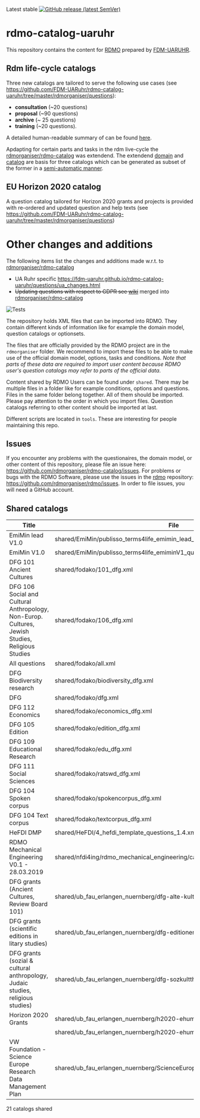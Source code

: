 Latest stable [![GitHub release (latest SemVer)](https://img.shields.io/github/v/release/fdm-uaruhr/rdmo-catalog-uaruhr?sort=semver&style=flat-square)](https://github.com/FDM-UARuhr/rdmo-catalog-uaruhr/releases)


# rdmo-catalog-uaruhr
This repository contains the content for [RDMO](https://github.com/rdmorganiser/rdmo) prepared by [FDM-UARUHR](https://github.com/organizations/FDM-UARuhr).


## Rdm life-cycle catalogs   
Three new catalogs are tailored to serve the following use cases (see https://github.com/FDM-UARuhr/rdmo-catalog-uaruhr/tree/master/rdmorganiser/questions): 
* **consultation** (~20 questions)
* **proposal** (~90 questions)
* **archive** (~ 25 questions)
* **training** (~20 questions).  

A detailed human-readable summary of can be found [here](https://fdm-uaruhr.github.io/rdmo-catalog-uaruhr/catalogs/index.html).

Apdapting for certain parts and tasks in the rdm live-cycle the [rdmorganiser/rdmo-catalog](https://github.com/rdmorganiser/rdmo-catalog) was extendend. The extendend [domain](https://github.com/FDM-UARuhr/rdmo-catalog-uaruhr/blob/master/rdmorganiser/domain/rdmo.xml) and [catalog](https://github.com/FDM-UARuhr/rdmo-catalog-uaruhr/blob/master/rdmorganiser/questions/ua_ruhr.xml)  are basis for three catalogs which can be generated as subset of the former in a [semi-automatic manner](https://github.com/FDM-UARuhr/rdmo-catalog-uaruhr/wiki/UA-Ruhr-Catalog-Creation).

## EU Horizon 2020 catalog 
A question catalog tailored for Horizon 2020 grants and projects is provided with re-ordered and updated question and help texts (see https://github.com/FDM-UARuhr/rdmo-catalog-uaruhr/tree/master/rdmorganiser/questions)

# Other changes and additions 
The following items list the changes and additions made w.r.t. to [rdmorganiser/rdmo-catalog](https://github.com/rdmorganiser/rdmo-catalog)  
* UA Ruhr specific https://fdm-uaruhr.github.io/rdmo-catalog-uaruhr/questions/ua_changes.html
* ~~Updating questions with respect to GDPR see [wiki](https://github.com/FDM-UARuhr/rdmo-catalog-uaruhr/wiki/Update-GDPR-related-questions)~~ merged into [rdmorganiser/rdmo-catalog](https://github.com/rdmorganiser/rdmo-catalog/pull/8)

![Tests](https://github.com/rdmorganiser/rdmo-catalog/actions/workflows/tests.yaml/badge.svg)

The repository holds XML files that can be imported into RDMO. They contain different kinds of information like for example the domain model, question catalogs or optionsets.

The files that are officially provided by the RDMO project are in the `rdmorganiser` folder. We recommend to import these files to be able to make use of the official domain model, options, tasks and conditions. *Note that parts of these data are required to import user content because RDMO user's question catalogs may refer to parts of the official data*.

Content shared by RDMO Users can be found under `shared`. There may be multiple files in a folder like for example conditions, options and questions. Files in the same folder belong together. All of them should be imported. Please pay attention to the order in which you import files. Question catalogs referring to other content should be imported at last.

Different scripts are located in `tools`. These are interesting for people maintaining this repo.

## Issues

If you encounter any problems with the questionaires, the domain model, or other content of this repository, please file an issue here: https://github.com/rdmorganiser/rdmo-catalog/issues. For problems or bugs with the RDMO Software, please use the issues in the [rdmo](https://github.com/rdmorganiser/rdmo) repository: https://github.com/rdmorganiser/rdmo/issues. In order to file issues, you will need a GitHub account.

## Shared catalogs

|Title|File|
|---|---|
|EmiMin lead V1.0|shared/EmiMin/publisso_terms4life_emimin_lead_V1_questions.xml|
|EmiMin V1.0|shared/EmiMin/publisso_terms4life_emiminV1_questions.xml|
|DFG 101 Ancient Cultures|shared/fodako/101_dfg.xml|
|DFG 106  	Social and Cultural Anthropology, Non-Europ. Cultures, Jewish Studies, Religious Studies|shared/fodako/106_dfg.xml|
|All questions|shared/fodako/all.xml|
|DFG Biodiversity research|shared/fodako/biodiversity_dfg.xml|
|DFG|shared/fodako/dfg.xml|
|DFG 112 Economics|shared/fodako/economics_dfg.xml|
|DFG 105 Edition|shared/fodako/edition_dfg.xml|
|DFG 109 Educational Research|shared/fodako/edu_dfg.xml|
|DFG 111 Social Sciences|shared/fodako/ratswd_dfg.xml|
|DFG 104 Spoken corpus|shared/fodako/spokencorpus_dfg.xml|
|DFG 104 Text corpus|shared/fodako/textcorpus_dfg.xml|
|HeFDI DMP|shared/HeFDI/4_hefdi_template_questions_1.4.xml|
|RDMO Mechanical Engineering V0.1 - 28.03.2019|shared/nfdi4ing/rdmo_mechanical_engineering/catalog_mb_20190124.xml|
|DFG grants (Ancient Cultures, Review Board 101)|shared/ub_fau_erlangen_nuernberg/dfg-alte-kulturen/dfg_alte_kulturen_fk101.xml|
|DFG grants (scientific editions in litary studies)|shared/ub_fau_erlangen_nuernberg/dfg-editionen/dfg_editions.xml|
|DFG grants (sozial &amp; cultural anthropology, Judaic studies, religious studies)|shared/ub_fau_erlangen_nuernberg/dfg-sozkulttheo/dfg_sozkulttheo_fk106.xml|
|Horizon 2020 Grants|shared/ub_fau_erlangen_nuernberg/h2020-ehum/ehum_h2020_fragebogen.xml|
||shared/ub_fau_erlangen_nuernberg/h2020-ehum/views_h2020.xml|
|VW Foundation - Science Europe Research Data Management Plan|shared/ub_fau_erlangen_nuernberg/ScienceEurope_VW_Stiftung/catalog_VW_SE.xml|

21 catalogs shared
